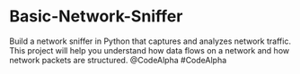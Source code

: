 # Basic-Network-Sniffer
Build a network sniffer in Python that captures and analyzes network traffic. This project will help you understand how data flows on a network and how network packets are structured.
@CodeAlpha #CodeAlpha
